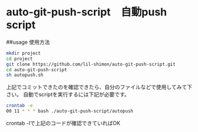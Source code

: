 # auto-git-push-script　自動push script

##usage 使用方法
```sh
mkdir project
cd project
git clone https://github.com/lil-shimon/auto-git-push-script.git
cd auto-git-push-script
sh autopush.sh
```

上記でコミットできたのを確認できたら、自分のファイルなどで使用してみて下さい。
自動でscriptを実行するには下記が必要です。

```sh
crontab -e
00 11 * * * bash ./auto-git-push-script/autopush
```

crontab -lで上記のコードが確認できていればOK
